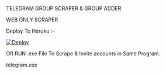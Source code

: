 TELEGRAM GROUP SCRAPER & GROUP ADDER 


WEB ONLY SCRAPER 

Deploy To Heroku :-

<a href="https://heroku.com/deploy">
  <img src="https://www.herokucdn.com/deploy/button.svg" alt="Deploy">
</a>


OR RUN .exe File To Scrape & Invite accounts in Same Program.

telegram.exe
